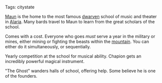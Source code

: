 Tags: citystate

[Maun](Maun) is the home to the most famous [dwarven](Dwarves) school of music and theater in [Alaria](Alaria). Many bards travel to Maun to learn from the great scholars of the school. 

Comes with a cost. Everyone who goes *must* serve a year in the military or mines, either mining or fighting the beasts within the [mountain](Mountains). You can either do it simultaneously, or sequentially. 

Yearly competition at the school for musical ability. Chapion gets an incredibly powerful magical instrument.

"The Ghost" wanders halls of school, offering help. Some believe he is one of the founders.

